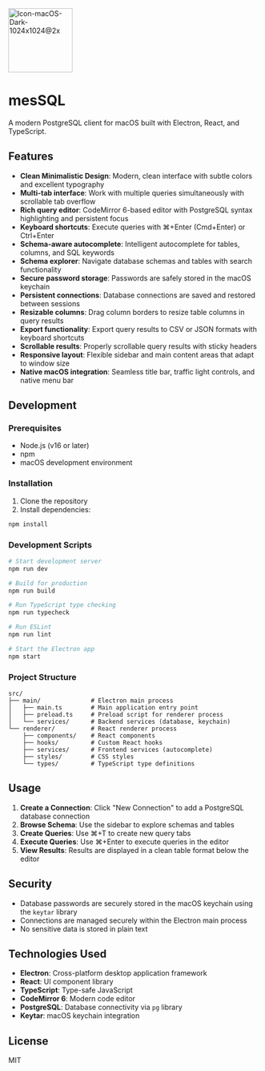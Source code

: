 <img width="128" height="128" alt="Icon-macOS-Dark-1024x1024@2x" src="https://github.com/user-attachments/assets/a014b22b-d74d-4823-a2d9-e31b48d37bfd" />

# mesSQL

A modern PostgreSQL client for macOS built with Electron, React, and TypeScript.

## Features

- **Clean Minimalistic Design**: Modern, clean interface with subtle colors and excellent typography
- **Multi-tab interface**: Work with multiple queries simultaneously with scrollable tab overflow
- **Rich query editor**: CodeMirror 6-based editor with PostgreSQL syntax highlighting and persistent focus
- **Keyboard shortcuts**: Execute queries with ⌘+Enter (Cmd+Enter) or Ctrl+Enter
- **Schema-aware autocomplete**: Intelligent autocomplete for tables, columns, and SQL keywords
- **Schema explorer**: Navigate database schemas and tables with search functionality
- **Secure password storage**: Passwords are safely stored in the macOS keychain
- **Persistent connections**: Database connections are saved and restored between sessions
- **Resizable columns**: Drag column borders to resize table columns in query results
- **Export functionality**: Export query results to CSV or JSON formats with keyboard shortcuts
- **Scrollable results**: Properly scrollable query results with sticky headers
- **Responsive layout**: Flexible sidebar and main content areas that adapt to window size
- **Native macOS integration**: Seamless title bar, traffic light controls, and native menu bar

## Development

### Prerequisites

- Node.js (v16 or later)
- npm
- macOS development environment

### Installation

1. Clone the repository
2. Install dependencies:
```bash
npm install
```

### Development Scripts

```bash
# Start development server
npm run dev

# Build for production
npm run build

# Run TypeScript type checking
npm run typecheck

# Run ESLint
npm run lint

# Start the Electron app
npm start
```

### Project Structure

```
src/
├── main/              # Electron main process
│   ├── main.ts        # Main application entry point
│   ├── preload.ts     # Preload script for renderer process
│   └── services/      # Backend services (database, keychain)
└── renderer/          # React renderer process
    ├── components/    # React components
    ├── hooks/         # Custom React hooks
    ├── services/      # Frontend services (autocomplete)
    ├── styles/        # CSS styles
    └── types/         # TypeScript type definitions
```

## Usage

1. **Create a Connection**: Click "New Connection" to add a PostgreSQL database connection
2. **Browse Schema**: Use the sidebar to explore schemas and tables
3. **Create Queries**: Use ⌘+T to create new query tabs
4. **Execute Queries**: Use ⌘+Enter to execute queries in the editor
5. **View Results**: Results are displayed in a clean table format below the editor

## Security

- Database passwords are securely stored in the macOS keychain using the `keytar` library
- Connections are managed securely within the Electron main process
- No sensitive data is stored in plain text

## Technologies Used

- **Electron**: Cross-platform desktop application framework
- **React**: UI component library
- **TypeScript**: Type-safe JavaScript
- **CodeMirror 6**: Modern code editor
- **PostgreSQL**: Database connectivity via `pg` library
- **Keytar**: macOS keychain integration

## License

MIT
